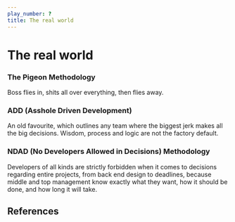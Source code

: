```yaml
---
play_number: ?
title: The real world
---
```


# The real world

### The Pigeon Methodology
Boss flies in, shits all over everything, then flies away.

### ADD (Asshole Driven Development)
An old favourite, which outlines any team where the biggest jerk makes all the big decisions. Wisdom, process and logic are not the factory default.

### NDAD (No Developers Allowed in Decisions) Methodology
Developers of all kinds are strictly forbidden when it comes to decisions regarding entire projects, from back end design to deadlines, because middle and top management know exactly what they want, how it should be done, and how long it will take.


## References 
